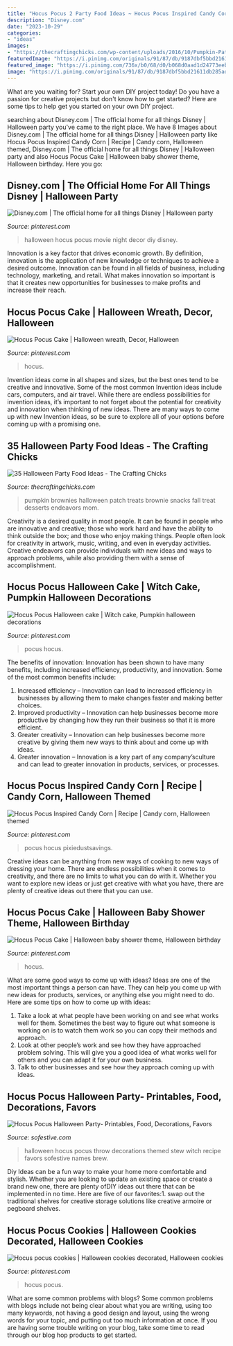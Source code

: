 ```yaml
---
title: "Hocus Pocus 2 Party Food Ideas ~ Hocus Pocus Inspired Candy Corn"
description: "Disney.com"
date: "2023-10-29"
categories:
- "ideas"
images:
- "https://thecraftingchicks.com/wp-content/uploads/2016/10/Pumpkin-Patch-Brownies.jpg"
featuredImage: "https://i.pinimg.com/originals/91/87/db/9187dbf5bbd21611db285ad8a10b36f8.png"
featured_image: "https://i.pinimg.com/736x/b0/68/d0/b068d0aad1d24773eebbadef9a0d1440.jpg"
image: "https://i.pinimg.com/originals/91/87/db/9187dbf5bbd21611db285ad8a10b36f8.png"
---
```



What are you waiting for? Start your own DIY project today!
Do you have a passion for creative projects but don't know how to get started? Here are some tips to help get you started on your own DIY project.

	

		
searching about Disney.com | The official home for all things Disney | Halloween party you've came to the right place. We have 8 Images about Disney.com | The official home for all things Disney | Halloween party like Hocus Pocus Inspired Candy Corn | Recipe | Candy corn, Halloween themed, Disney.com | The official home for all things Disney | Halloween party and also Hocus Pocus Cake | Halloween baby shower theme, Halloween birthday. Here you go:
		
    
## Disney.com | The Official Home For All Things Disney | Halloween Party

<img loading=lazy src="https://i.pinimg.com/originals/f7/6a/5a/f76a5a3623e9b644dd757a03353ceb8f.png" onerror="this.onerror=null;this.src='https://tse1.mm.bing.net/th?id=OIP.fpv_FW1JtPn4ESK_nNzTpAHaKy&amp;pid=15.1';" alt="Disney.com | The official home for all things Disney | Halloween party">

_Source: pinterest.com_

>halloween hocus pocus movie night decor diy disney. 

	

Innovation is a key factor that drives economic growth. By definition, innovation is the application of new knowledge or techniques to achieve a desired outcome. Innovation can be found in all fields of business, including technology, marketing, and retail. What makes innovation so important is that it creates new opportunities for businesses to make profits and increase their reach.

    
## Hocus Pocus Cake | Halloween Wreath, Decor, Halloween

<img loading=lazy src="https://i.pinimg.com/originals/8b/12/dd/8b12dd2f79c222b7d4ba715418f7ac21.jpg" onerror="this.onerror=null;this.src='https://tse4.mm.bing.net/th?id=OIP.IwnnQey6Hzwfxsq_AmXtOQHaG-&amp;pid=15.1';" alt="Hocus Pocus Cake | Halloween wreath, Decor, Halloween">

_Source: pinterest.com_

>hocus. 

	

Invention ideas come in all shapes and sizes, but the best ones tend to be creative and innovative. Some of the most common Invention ideas include cars, computers, and air travel. While there are endless possibilities for invention ideas, it’s important to not forget about the potential for creativity and innovation when thinking of new ideas. There are many ways to come up with new Invention ideas, so be sure to explore all of your options before coming up with a promising one.

    
## 35 Halloween Party Food Ideas - The Crafting Chicks

<img loading=lazy src="https://thecraftingchicks.com/wp-content/uploads/2016/10/Pumpkin-Patch-Brownies.jpg" onerror="this.onerror=null;this.src='https://tse3.mm.bing.net/th?id=OIP.z2YAyvJivHCNb66mufmTXAHaL0&amp;pid=15.1';" alt="35 Halloween Party Food Ideas - The Crafting Chicks">

_Source: thecraftingchicks.com_

>pumpkin brownies halloween patch treats brownie snacks fall treat desserts endeavors mom. 

	

Creativity is a desired quality in most people. It can be found in people who are innovative and creative; those who work hard and have the ability to think outside the box; and those who enjoy making things. People often look for creativity in artwork, music, writing, and even in everyday activities. Creative endeavors can provide individuals with new ideas and ways to approach problems, while also providing them with a sense of accomplishment.

    
## Hocus Pocus Halloween Cake | Witch Cake, Pumpkin Halloween Decorations

<img loading=lazy src="https://i.pinimg.com/originals/91/87/db/9187dbf5bbd21611db285ad8a10b36f8.png" onerror="this.onerror=null;this.src='https://tse1.mm.bing.net/th?id=OIP.Yee6pELWMGwhr41Qkx4cTQHaJ3&amp;pid=15.1';" alt="Hocus Pocus Halloween cake | Witch cake, Pumpkin halloween decorations">

_Source: pinterest.com_

>pocus hocus. 

	

The benefits of innovation:
Innovation has been shown to have many benefits, including increased efficiency, productivity, and innovation. Some of the most common benefits include: 
1. Increased efficiency – Innovation can lead to increased efficiency in businesses by allowing them to make changes faster and making better choices. 
2. Improved productivity – Innovation can help businesses become more productive by changing how they run their business so that it is more efficient. 
3. Greater creativity – Innovation can help businesses become more creative by giving them new ways to think about and come up with ideas. 
4. Greater innovation – Innovation is a key part of any company’sculture and can lead to greater innovation in products, services, or processes.

    
## Hocus Pocus Inspired Candy Corn | Recipe | Candy Corn, Halloween Themed

<img loading=lazy src="https://i.pinimg.com/originals/3c/46/52/3c46528a0c6d6aeb6b919a444b980fd8.png" onerror="this.onerror=null;this.src='https://tse3.mm.bing.net/th?id=OIP.x6I7sEDe5WV87tyLhfGQZAHaO0&amp;pid=15.1';" alt="Hocus Pocus Inspired Candy Corn | Recipe | Candy corn, Halloween themed">

_Source: pinterest.com_

>pocus hocus pixiedustsavings. 

	

Creative ideas can be anything from new ways of cooking to new ways of dressing your home. There are endless possibilities when it comes to creativity, and there are no limits to what you can do with it. Whether you want to explore new ideas or just get creative with what you have, there are plenty of creative ideas out there that you can use.

    
## Hocus Pocus Cake | Halloween Baby Shower Theme, Halloween Birthday

<img loading=lazy src="https://i.pinimg.com/736x/42/eb/90/42eb90ece0a5fef5f1eb28c35dd300c7.jpg" onerror="this.onerror=null;this.src='https://tse4.mm.bing.net/th?id=OIP.KJFXSNQFuC2i0d0p2_7B7gHaKX&amp;pid=15.1';" alt="Hocus Pocus Cake | Halloween baby shower theme, Halloween birthday">

_Source: pinterest.com_

>hocus. 

	

What are some good ways to come up with ideas?
Ideas are one of the most important things a person can have. They can help you come up with new ideas for products, services, or anything else you might need to do. Here are some tips on how to come up with ideas: 
1. Take a look at what people have been working on and see what works well for them. Sometimes the best way to figure out what someone is working on is to watch them work so you can copy their methods and approach. 
2. Look at other people’s work and see how they have approached problem solving. This will give you a good idea of what works well for others and you can adapt it for your own business. 
3. Talk to other businesses and see how they approach coming up with ideas.

    
## Hocus Pocus Halloween Party- Printables, Food, Decorations, Favors

<img loading=lazy src="https://sofestive.com/wp-content/uploads/2016/10/Halloween-Party-Ideas-31.jpg" onerror="this.onerror=null;this.src='https://tse3.mm.bing.net/th?id=OIP.mMA9NeezcFm4aQfpgbNdwAHaLH&amp;pid=15.1';" alt="Hocus Pocus Halloween Party- Printables, Food, Decorations, Favors">

_Source: sofestive.com_

>halloween hocus pocus throw decorations themed stew witch recipe favors sofestive names brew. 

	

Diy Ideas can be a fun way to make your home more comfortable and stylish. Whether you are looking to update an existing space or create a brand new one, there are plenty ofDIY ideas out there that can be implemented in no time. Here are five of our favorites:1. swap out the traditional shelves for creative storage solutions like creative armoire or pegboard shelves.
    
## Hocus Pocus Cookies | Halloween Cookies Decorated, Halloween Cookies

<img loading=lazy src="https://i.pinimg.com/736x/b0/68/d0/b068d0aad1d24773eebbadef9a0d1440.jpg" onerror="this.onerror=null;this.src='https://tse4.mm.bing.net/th?id=OIP.jyqoVyy33npE6vAmdKe0DwHaG6&amp;pid=15.1';" alt="Hocus pocus cookies | Halloween cookies decorated, Halloween cookies">

_Source: pinterest.com_

>hocus pocus. 

	

What are some common problems with blogs?
Some common problems with blogs include not being clear about what you are writing, using too many keywords, not having a good design and layout, using the wrong words for your topic, and putting out too much information at once. If you are having some trouble writing on your blog, take some time to read through our blog hop products to get started.

